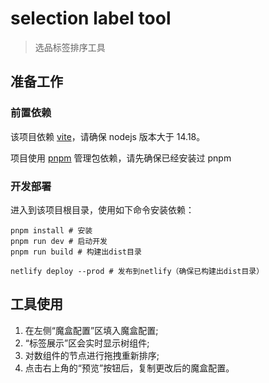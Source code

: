 # selection label tool

> 选品标签排序工具

## 准备工作

### 前置依赖

该项目依赖 [vite](https://cn.vitejs.dev/guide/#scaffolding-your-first-vite-project)，请确保 nodejs 版本大于 14.18。

项目使用 [pnpm](https://www.pnpm.cn/) 管理包依赖，请先确保已经安装过 pnpm

### 开发部署

进入到该项目根目录，使用如下命令安装依赖：

```shell
pnpm install # 安装
pnpm run dev # 启动开发
pnpm run build # 构建出dist目录

netlify deploy --prod # 发布到netlify（确保已构建出dist目录）
```

## 工具使用

1. 在左侧“魔盒配置”区填入魔盒配置;
2. “标签展示”区会实时显示树组件;
3. 对数组件的节点进行拖拽重新排序;
4. 点击右上角的“预览”按钮后，复制更改后的魔盒配置。
